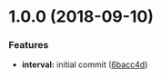# 1.0.0 (2018-09-10)


### Features

* **interval:** initial commit ([6bacc4d](https://github.com/ClearC2/c2-react-interval/commit/6bacc4d))
